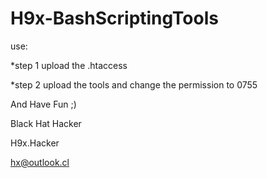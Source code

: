 # H9x-BashScriptingTools

use:

*step 1
upload the .htaccess

*step 2
upload the tools and change the permission to 0755 

And Have Fun ;)

Black Hat Hacker

H9x.Hacker

hx@outlook.cl
